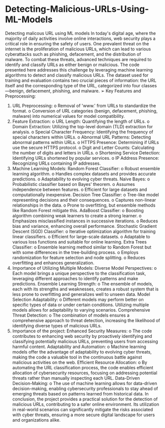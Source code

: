 # Detecting-Malicious-URLs-Using-ML-Models
Detecting malicous URL using ML models
In today's digital age, where the majority of daily activities involve online 
interactions, web security plays a critical role in ensuring the safety of users. One 
prevalent threat on the internet is the proliferation of malicious URLs, which can 
lead to various cyberattacks such as phishing, defacement, and the distribution of 
malware. To combat these threats, advanced techniques are required to identify 
and classify URLs as either benign or malicious.
The code presented here addresses this challenge by leveraging machine learning 
algorithms to detect and classify malicious URLs. The dataset used for training 
and evaluation contains two crucial pieces of information: the URL itself and the 
corresponding type of the URL, categorized into four classes—benign, 
defacement, phishing, and malware.
➢ Key Features and Preprocessing:
1. URL Preprocessing:
o Removal of 'www.' from URLs to standardize the format.
o Conversion of URL categories (benign, defacement, phishing, malware) 
into numerical values for model compatibility.
2. Feature Extraction:
o URL Length: Quantifying the length of URLs.
o Domain Extraction: Utilizing the top-level domain (TLD) extraction for 
analysis.
o Special Character Frequency: Identifying the frequency of special 
characters within URLs.
o Abnormal URL Patterns: Detecting abnormal patterns within URLs.
o HTTPS Presence: Determining if URLs use the secure HTTPS protocol.
o Digit and Letter Counts: Calculating the number of digits and letters in 
URLs.
o Shortening Service Detection: Identifying URLs shortened by popular 
services.
o IP Address Presence: Recognizing URLs containing IP addresses.
3. Machine Learning Models:
Random Forest Classifier:
o Robust ensemble learning algorithm.
o Handles complex datasets and provides accurate predictions.
o Adaptability to evolving cyber threats.
Naive Bayes:
o Probabilistic classifier based on Bayes' theorem.
o Assumes independence between features.
o Efficient for large datasets and computationally inexpensive.
Decision Tree Classifier:
o Tree-like model representing decisions and their consequences.
o Captures non-linear relationships in the data.
o Prone to overfitting, but ensemble methods like Random Forest mitigate 
this.
AdaBoost Classifier:
o Boosting algorithm combining weak learners to create a strong learner.
o Emphasizes misclassified instances in successive iterations.
o Reduces bias and variance, enhancing overall performance.
Stochastic Gradient Descent (SGD) Classifier:
o Iterative optimization algorithm for training linear classifiers.
o Efficient for large-scale datasets.
o Adaptable to various loss functions and suitable for online learning.
Extra Trees Classifier:
o Ensemble learning method similar to Random Forest but with some 
differences in the tree-building process.
o Employs randomization for feature selection and node splitting.
o Reduces overfitting and enhances generalization.
4. Importance of Utilizing Multiple Models:
Diverse Model Perspectives:
o Each model brings a unique perspective to the classification task, 
leveraging different approaches to identify patterns and make predictions.
Ensemble Learning Strength:
o The ensemble of models, each with its strengths and weaknesses, creates a 
robust system that is less prone to overfitting and generalizes well to 
unseen data.
Model Selection Adaptability:
o Different models may perform better on specific types of data or under 
certain conditions. Utilizing multiple models allows for adaptability to 
varying scenarios.
Comprehensive Threat Detection:
o The combination of models ensures a comprehensive approach to threat 
detection, increasing the likelihood of identifying diverse types of 
malicious URLs.
5. Importance of the project:
Enhanced Security Measures:
o The code contributes to enhancing web security by proactively identifying 
and classifying potentially malicious URLs, preventing users from 
accessing harmful content.
Adaptability and Automation:
o Machine learning models offer the advantage of adaptability to evolving 
cyber threats, making the code a valuable tool in the continuous battle 
against malicious activities on the web.
Efficient Resource Allocation:
o By automating the URL classification process, the code enables efficient 
allocation of cybersecurity resources, focusing on addressing potential 
threats rather than manually inspecting each URL.
Data-Driven Decision-Making:
o The use of machine learning allows for data-driven decision-making, 
enabling cybersecurity professionals to stay ahead of emerging threats 
based on patterns learned from historical data.
In conclusion, the project provides a practical solution for the detection of malicious 
URLs, contributing to a safer online environment. Its utilization in real-world scenarios 
can significantly mitigate the risks associated with cyber threats, ensuring a more secure 
digital landscape for users and organizations alike.
